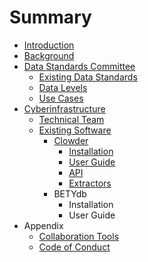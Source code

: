 # Summary

* [Introduction](README.md)
* [Background](chapter1.md)
* [Data Standards Committee](data_standards_committee.md)
   * [Existing Data Standards](existing_data_standards.md)
   * [Data Levels](data_levels.md)
   * [Use Cases](use_cases.md)
* [Cyberinfrastructure](cyberinfrastructure.md)
   * [Technical Team](people.md)
   * [Existing Software](existing_software.md)
     * [Clowder](clowder.md)
        * [Installation](clowder.md#Installation)  
        * [User Guide](clowder.md#Interface)
        * [API](clowder.md#API)
        * [Extractors](clowder.md#Extractors)
     * BETYdb
        * Installation
        * User Guide
* Appendix
   * [Collaboration Tools](collaboration_tools.md)
   * [Code of Conduct](code_of_conduct.md)

